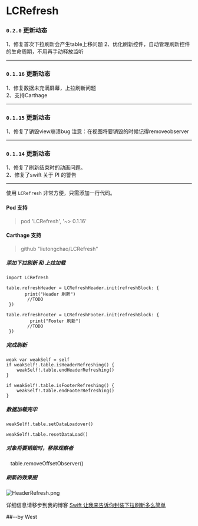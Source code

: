 # LCRefresh 
### `0.2.0` 更新动态
1、修复首次下拉刷新会产生table上移问题
2、优化刷新控件，自动管理刷新控件的生命周期，不用再手动释放监听

**********

### `0.1.16` 更新动态
1、修复数据未充满屏幕，上拉刷新问题<br>
2、支持Carthage

**********

### `0.1.15` 更新动态
1、修复了销毁view崩溃bug
注意：在视图将要销毁的时候记得removeobserver
**********

### `0.1.14` 更新动态
1、修复了刷新结束时的动画问题。<br>
2、修复了swift 关于 PI 的警告

**********

使用 `LCRefresh` 非常方便，只需添加一行代码。

#### Pod 支持
>pod 'LCRefresh', '~> 0.1.16'

#### Carthage 支持
>github "liutongchao/LCRefresh"

##### 添加下拉刷新 和 上拉加载

    import LCRefresh

    table.refreshHeader = LCRefreshHeader.init(refreshBlock: {
           print("Header 刷新")
            //TODO
     })

    table.refreshFooter = LCRefreshFooter.init(refreshBlock: {
             print("Footer 刷新")
            //TODO
     })


##### 完成刷新

    weak var weakSelf = self
    if weakSelf!.table.isHeaderRefreshing() {
        weakSelf!.table.endHeaderRefreshing()
    }

    if weakSelf!.table.isFooterRefreshing() {
        weakSelf!.table.endFooterRefreshing()
    }

##### 数据加载完毕

    weakSelf!.table.setDataLoadover()
    
    weakSelf!.table.resetDataLoad()
    
##### 对象将要销毁时，移除观察者

    table.removeOffsetObserver()

##### 刷新的效果图


![HeaderRefresh.png](http://upload-images.jianshu.io/upload_images/1951020-a07715badbfa03ec.png?imageMogr2/auto-orient/strip%7CimageView2/2/w/1240)

详细信息请移步到我的博客
[Swift 让我来告诉你封装下拉刷新多么简单](http://www.jianshu.com/p/725cd8028c8a)

##--by West
